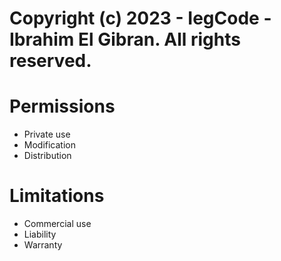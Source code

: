# Copyright (c) 2023 - IegCode - Ibrahim El Gibran. All rights reserved.

# Permissions

- Private use
- Modification
- Distribution

# Limitations

- Commercial use
- Liability
- Warranty
